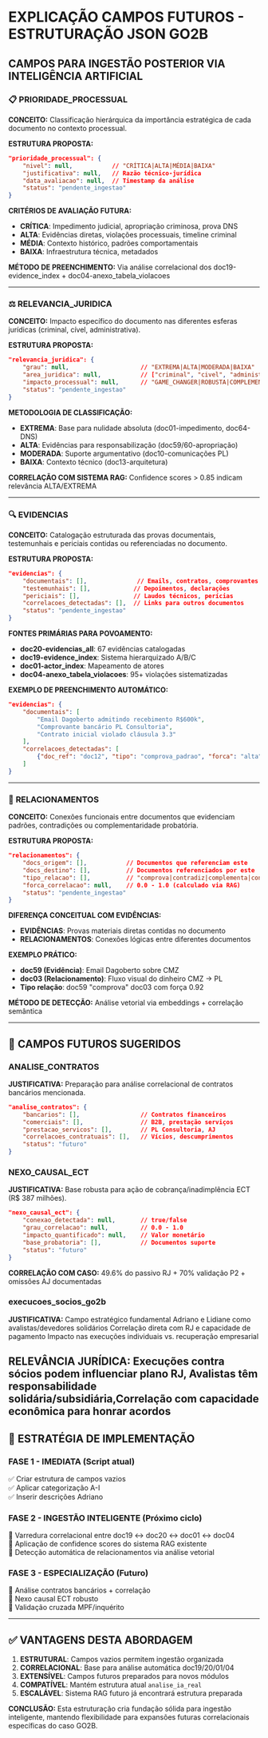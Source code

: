 # EXPLICAÇÃO CAMPOS FUTUROS - ESTRUTURAÇÃO JSON GO2B

## CAMPOS PARA INGESTÃO POSTERIOR VIA INTELIGÊNCIA ARTIFICIAL

### 📋 **PRIORIDADE_PROCESSUAL**
**CONCEITO:** Classificação hierárquica da importância estratégica de cada documento no contexto processual.

**ESTRUTURA PROPOSTA:**
```json
"prioridade_processual": {
    "nivel": null,           // "CRÍTICA|ALTA|MÉDIA|BAIXA"
    "justificativa": null,   // Razão técnico-jurídica
    "data_avaliacao": null,  // Timestamp da análise
    "status": "pendente_ingestao"
}
```

**CRITÉRIOS DE AVALIAÇÃO FUTURA:**
- **CRÍTICA**: Impedimento judicial, apropriação criminosa, prova DNS
- **ALTA**: Evidências diretas, violações processuais, timeline criminal
- **MÉDIA**: Contexto histórico, padrões comportamentais
- **BAIXA**: Infraestrutura técnica, metadados

**MÉTODO DE PREENCHIMENTO:** Via análise correlacional dos doc19-evidence_index + doc04-anexo_tabela_violacoes

---

### ⚖️ **RELEVANCIA_JURIDICA**  
**CONCEITO:** Impacto específico do documento nas diferentes esferas jurídicas (criminal, cível, administrativa).

**ESTRUTURA PROPOSTA:**
```json
"relevancia_juridica": {
    "grau": null,                    // "EXTREMA|ALTA|MODERADA|BAIXA"
    "area_juridica": null,           // ["criminal", "civel", "administrativa"]
    "impacto_processual": null,      // "GAME_CHANGER|ROBUSTA|COMPLEMENTAR"
    "status": "pendente_ingestao"
}
```

**METODOLOGIA DE CLASSIFICAÇÃO:**
- **EXTREMA**: Base para nulidade absoluta (doc01-impedimento, doc64-DNS)
- **ALTA**: Evidências para responsabilização (doc59/60-apropriação)
- **MODERADA**: Suporte argumentativo (doc10-comunicações PL)
- **BAIXA**: Contexto técnico (doc13-arquitetura)

**CORRELAÇÃO COM SISTEMA RAG:** Confidence scores > 0.85 indicam relevância ALTA/EXTREMA

---

### 🔍 **EVIDENCIAS**
**CONCEITO:** Catalogação estruturada das provas documentais, testemunhais e periciais contidas ou referenciadas no documento.

**ESTRUTURA PROPOSTA:**
```json
"evidencias": {
    "documentais": [],              // Emails, contratos, comprovantes
    "testemunhais": [],            // Depoimentos, declarações
    "periciais": [],               // Laudos técnicos, perícias
    "correlacoes_detectadas": [],  // Links para outros documentos
    "status": "pendente_ingestao"
}
```

**FONTES PRIMÁRIAS PARA POVOAMENTO:**
- **doc20-evidencias_all**: 67 evidências catalogadas
- **doc19-evidence_index**: Sistema hierarquizado A/B/C
- **doc01-actor_index**: Mapeamento de atores
- **doc04-anexo_tabela_violacoes**: 95+ violações sistematizadas

**EXEMPLO DE PREENCHIMENTO AUTOMÁTICO:**
```json
"evidencias": {
    "documentais": [
        "Email Dagoberto admitindo recebimento R$600k",
        "Comprovante bancário PL Consultoria",
        "Contrato inicial violado cláusula 3.3"
    ],
    "correlacoes_detectadas": [
        {"doc_ref": "doc12", "tipo": "comprova_padrao", "forca": "alta"}
    ]
}
```

---

### 🔗 **RELACIONAMENTOS** 
**CONCEITO:** Conexões funcionais entre documentos que evidenciam padrões, contradições ou complementaridade probatória.

**ESTRUTURA PROPOSTA:**
```json
"relacionamentos": {
    "docs_origem": [],           // Documentos que referenciam este
    "docs_destino": [],          // Documentos referenciados por este  
    "tipo_relacao": [],          // "comprova|contradiz|complementa|contextualiza"
    "forca_correlacao": null,    // 0.0 - 1.0 (calculado via RAG)
    "status": "pendente_ingestao"
}
```

**DIFERENÇA CONCEITUAL COM EVIDÊNCIAS:**
- **EVIDÊNCIAS**: Provas materiais diretas contidas no documento
- **RELACIONAMENTOS**: Conexões lógicas entre diferentes documentos

**EXEMPLO PRÁTICO:**
- **doc59 (Evidência)**: Email Dagoberto sobre CMZ
- **doc03 (Relacionamento)**: Fluxo visual do dinheiro CMZ → PL
- **Tipo relação**: doc59 "comprova" doc03 com força 0.92

**MÉTODO DE DETECÇÃO:** Análise vetorial via embeddings + correlação semântica

---

## 🔮 CAMPOS FUTUROS SUGERIDOS

### **ANALISE_CONTRATOS**
**JUSTIFICATIVA:** Preparação para análise correlacional de contratos bancários mencionada.

```json
"analise_contratos": {
    "bancarios": [],                 // Contratos financeiros
    "comerciais": [],                // B2B, prestação serviços  
    "prestacao_servicos": [],        // PL Consultoria, AJ
    "correlacoes_contratuais": [],   // Vícios, descumprimentos
    "status": "futuro"
}
```

### **NEXO_CAUSAL_ECT**  
**JUSTIFICATIVA:** Base robusta para ação de cobrança/inadimplência ECT (R$ 387 milhões).

```json
"nexo_causal_ect": {
    "conexao_detectada": null,       // true/false
    "grau_correlacao": null,         // 0.0 - 1.0
    "impacto_quantificado": null,    // Valor monetário
    "base_probatoria": [],           // Documentos suporte
    "status": "futuro"  
}
```
**CORRELAÇÃO COM CASO:** 49.6% do passivo RJ + 70% validação P2 + omissões AJ documentadas

### **execucoes_socios_go2b**  

**JUSTIFICATIVA:** 
Campo estratégico fundamental
Adriano e Lidiane como avalistas/devedores solidários
Correlação direta com RJ e capacidade de pagamento
Impacto nas execuções individuais vs. recuperação empresarial

RELEVÂNCIA JURÍDICA: Execuções contra sócios podem influenciar plano RJ, Avalistas têm responsabilidade solidária/subsidiária,Correlação com capacidade econômica para honrar acordos
---

## 🚀 ESTRATÉGIA DE IMPLEMENTAÇÃO

### **FASE 1 - IMEDIATA (Script atual)**
✅ Criar estrutura de campos vazios  
✅ Aplicar categorização A-I  
✅ Inserir descrições Adriano  

### **FASE 2 - INGESTÃO INTELIGENTE (Próximo ciclo)**
🔄 Varredura correlacional entre doc19 ↔ doc20 ↔ doc01 ↔ doc04  
🔄 Aplicação de confidence scores do sistema RAG existente  
🔄 Detecção automática de relacionamentos via análise vetorial  

### **FASE 3 - ESPECIALIZAÇÃO (Futuro)**
🎯 Análise contratos bancários + correlação  
🎯 Nexo causal ECT robusto  
🎯 Validação cruzada MPF/inquérito  

---

## ✅ VANTAGENS DESTA ABORDAGEM

1. **ESTRUTURAL**: Campos vazios permitem ingestão organizada
2. **CORRELACIONAL**: Base para análise automática doc19/20/01/04  
3. **EXTENSÍVEL**: Campos futuros preparados para novos módulos
4. **COMPATÍVEL**: Mantém estrutura atual `analise_ia_real`
5. **ESCALÁVEL**: Sistema RAG futuro já encontrará estrutura preparada

**CONCLUSÃO:** Esta estruturação cria fundação sólida para ingestão inteligente, mantendo flexibilidade para expansões futuras correlacionais específicas do caso GO2B.

